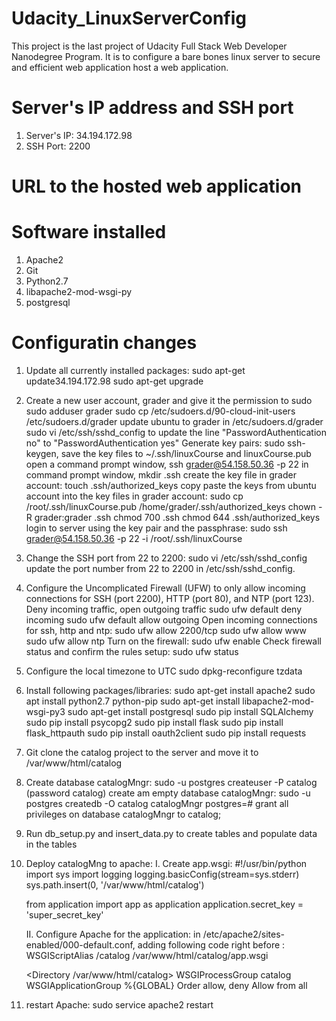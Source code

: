 # Udacity_LinuxServerConfig
This project is the last project of Udacity Full Stack Web Developer Nanodegree Program. It is to configure a bare bones linux server to secure and efficient web application host a web application.

# Server's IP address and SSH port
1. Server's IP: 34.194.172.98
2. SSH Port: 2200

# URL to the hosted web application

# Software installed
1. Apache2
2. Git
3. Python2.7
4. libapache2-mod-wsgi-py
5. postgresql

# Configuratin changes
1. Update all currently installed packages:
    sudo apt-get update34.194.172.98
    sudo apt-get upgrade
2. Create a new user account, grader and give it the permission to sudo
    sudo adduser grader
    sudo cp /etc/sudoers.d/90-cloud-init-users /etc/sudoers.d/grader
    update ubuntu to grader in /etc/sudoers.d/grader
    sudo vi /etc/ssh/sshd_config to update the line "PasswordAuthentication no" to "PasswordAuthentication yes"
    Generate key pairs: sudo ssh-keygen, save the key files to ~/.ssh/linuxCourse and linuxCourse.pub
    open a command prompt window, ssh grader@54.158.50.36 -p 22
    in command prompt window, mkdir .ssh
    create the key file in grader account: touch .ssh/authorized_keys
    copy paste the keys from ubuntu account into the key files in grader account:
        sudo cp /root/.ssh/linuxCourse.pub /home/grader/.ssh/authorized_keys
        chown -R grader:grader .ssh
        chmod 700 .ssh
        chmod 644 .ssh/authorized_keys
    login to server using the key pair and the passphrase:
        sudo ssh grader@54.158.50.36 -p 22 -i /root/.ssh/linuxCourse
3. Change the SSH port from 22 to 2200:
    sudo vi /etc/ssh/sshd_config
    update the port number from 22 to 2200 in /etc/ssh/sshd_config.
4. Configure the Uncomplicated Firewall (UFW) to only allow incoming connections for SSH (port 2200),        HTTP (port 80), and NTP (port 123).
    Deny incoming traffic, open outgoing traffic
        sudo ufw default deny incoming
        sudo ufw default allow outgoing
    Open incoming connections for ssh, http and ntp:
        sudo ufw allow 2200/tcp
        sudo ufw allow www
        sudo ufw allow ntp
    Turn on the firewall:
        sudo ufw enable
    Check firewall status and confirm the rules setup:
        sudo ufw status
5. Configure the local timezone to UTC
    sudo dpkg-reconfigure tzdata
6. Install following packages/libraries:
    sudo apt-get install apache2
    sudo apt install python2.7 python-pip
    sudo apt-get install libapache2-mod-wsgi-py3
    sudo apt-get install postgresql
    sudo pip install SQLAlchemy
    sudo pip install psycopg2
    sudo pip install flask
    sudo pip install flask_httpauth
    sudo pip install oauth2client
    sudo pip install requests
7. Git clone the catalog project to the server and move it to /var/www/html/catalog
8. Create database catalogMngr:
    sudo -u postgres createuser -P catalog (password catalog)
    create am empty database catalogMngr:
    sudo -u postgres createdb -O catalog catalogMngr
    postgres=# grant all privileges on database catalogMngr to catalog;
9. Run db_setup.py and insert_data.py to create tables and populate data in the tables
10. Deploy catalogMng to apache:
    I. Create app.wsgi:
    #!/usr/bin/python
    import sys
    import logging
    logging.basicConfig(stream=sys.stderr)
    sys.path.insert(0, '/var/www/html/catalog')

    from application import app as application
    application.secret_key = 'super_secret_key'

    II. Configure Apache for the application:
    in /etc/apache2/sites-enabled/000-default.conf, adding following code right before </VirtualHost>:
    WSGIScriptAlias /catalog /var/www/html/catalog/app.wsgi

    <Directory /var/www/html/catalog>
    WSGIProcessGroup catalog
    WSGIApplicationGroup %{GLOBAL}
    Order allow, deny
    Allow from all
    </Directory>
11. restart Apache:
    sudo service apache2 restart

    
            




